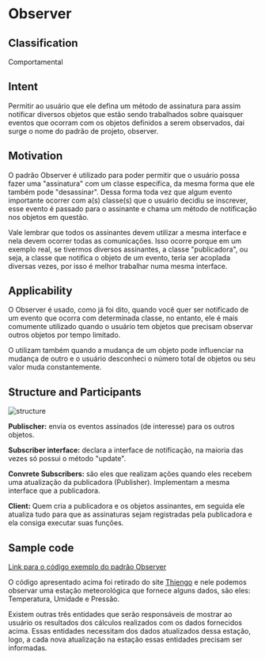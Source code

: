 # Observer 

## Classification
Comportamental 

## Intent
Permitir ao usuário que ele defina um método de assinatura para assim notificar diversos objetos que estão sendo trabalhados sobre quaisquer eventos que ocorram com os objetos definidos a serem observados, dai surge o nome do padrão de projeto, observer.

## Motivation
O padrão Observer é utilizado para poder permitir que o usuário possa fazer uma "assinatura" com um classe específica, da mesma forma que ele também pode "desassinar". Dessa forma toda vez que algum evento importante ocorrer com a(s) classe(s) que o usuário decidiu se inscrever, esse evento é passado para o assinante e chama um método de notificação nos objetos em questão.

Vale lembrar que todos os assinantes devem utilizar a mesma interface e nela devem ocorrer todas as comunicações. Isso ocorre porque em um exemplo real, se tivermos diversos assinantes, a classe "publicadora", ou seja, a classe que notifica o objeto de um evento, teria ser acoplada diversas vezes, por isso é melhor trabalhar numa mesma interface.

## Applicability

O Observer é usado, como já foi dito, quando você quer ser notificado de um evento que ocorra com determinada classe, no entanto, ele é mais comumente utilizado quando o usuário tem objetos que precisam observar outros objetos por tempo limitado.

O utilizam também quando a mudança de um objeto pode influenciar na mudança de outro e o usuário desconheci o número total de objetos ou seu valor muda constantemente.

## Structure and Participants

![structure](https://user-images.githubusercontent.com/71103252/96522704-610c2d80-124a-11eb-84a4-8631039546ec.png)

**Publischer:** envia os eventos assinados (de interesse) para os outros objetos.

**Subscriber interface:** declara a interface de notificação, na maioria das vezes só possui o método "update".

**Convrete Subscribers:** são eles que realizam ações quando eles recebem uma atualização da publicadora (Publisher). Implementam a mesma interface que a publicadora.

**Client:** Quem cria a publicadora e os objetos assinantes, em seguida ele atualiza tudo para que as assinaturas sejam registradas pela publicadora e ela consiga executar suas funções.

## Sample code 

[Link para o código exemplo do padrão Observer](https://github.com/danieldorta/padrao-de-projeto/tree/master/Observer/exemplo)

O código apresentado acima foi retirado do site [Thiengo](https://www.thiengo.com.br/padrao-de-projeto-observer) e nele podemos observar uma estação meteorológica que fornece alguns dados, são eles: Temperatura, Umidade e Pressão.

Existem outras três entidades que serão responsáveis de mostrar ao usuário os resultados dos cálculos realizados com os dados fornecidos acima. Essas entidades necessitam dos dados atualizados dessa estação, logo, a cada nova atualização na estação essas entidades precisam ser informadas.
 

